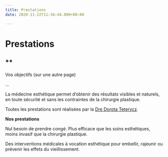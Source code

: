 ```yaml
---
title: Prestations
date: 2020-11-22T11:34:44.000+00:00

---
```

# Prestations

## **

Vos objectifs (sur une autre page)

...

La médecine esthétique permet d’obtenir des résultats visibles et naturels, en toute sécurité et sans les contraintes de la chirurgie plastique.

Toutes les prestations sont réalisées par la [Dre Dorota Teterycz](/dre-dorota-teterycz "Dre Dorota Teterycz").

**Nos prestations**

Nul besoin de prendre congé. Plus efficace que les soins esthétiques, moins invasif que la chirurgie plastique. 

Des interventions médicales à vocation esthétique pour embellir, rajeunir ou prévenir les effets du vieillissement. 